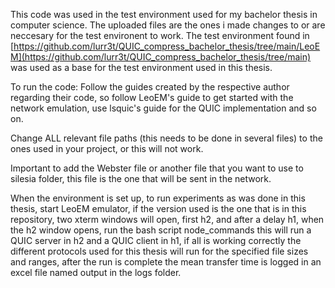 
This code was used in the test environment used for my bachelor thesis in computer science.
The uploaded files are the ones i made changes to or are neccesary for the test environent to work.
The test environment found in [https://github.com/lurr3t/QUIC_compress_bachelor_thesis/tree/main/LeoEM](https://github.com/lurr3t/QUIC_compress_bachelor_thesis/tree/main)
was used as a base for the test environment used in this thesis.

To run the code:
Follow the guides created by the respective author regarding their code, so follow LeoEM's guide to get
started with the network emulation, use lsquic's guide for the QUIC implementation and so on.

Change ALL relevant file paths (this needs to be done in several files) to the ones used in your project, or this will not work.

Important to add the Webster file or another file that you want to use to silesia folder, this file is
the one that will be sent in the network.

When the environment is set up, to run experiments as was done in this thesis, start LeoEM emulator, if the version used
is the one that is in this repository, two xterm windows will open, first h2, and after a delay h1,
when the h2 window opens, run the bash script node_commands this will run a QUIC server in h2 and a QUIC client in h1, if all
is working correctly the different protocols used for this thesis will run for the specified file sizes and ranges, after the
run is complete the mean transfer time is logged in an excel file named output in the logs folder.
